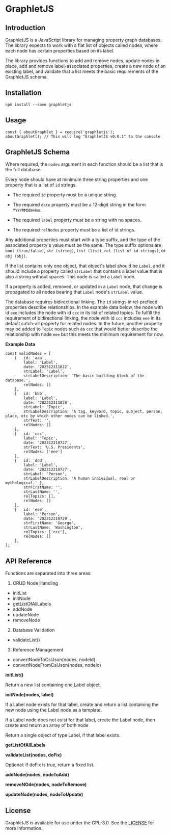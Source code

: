 # GraphletJS

## Introduction

GraphletJS is a JavaScript library for managing property graph databases. The library expects to work with a flat list of objects called nodes, where each node has certain properties based on its label. 

The library provides functions to add and remove nodes, update nodes in place, add and remove label-associated properties, create a new node of an existing label, and validate that a list meets the basic requirements of the GraphletJS schema.  

## Installation

```
npm install --save graphletjs
```

## Usage

```
const { aboutGraphlet } = require('graphletjs');
aboutGraphlet(); // This will log "GraphletJS v0.0.1" to the console
```

## GraphletJS Schema

Where required, the `nodes` argument in each function should be a list that is the full database.

Every node should have at minimum three string properties and one property that is a list of `id` strings. 

- The required `id` property must be a unique string.

- The required `date` property must be a 12-digit string in the form `YYYYMMDDHHmm`.

- The required `label` property must be a string with no spaces. 

- The required `relNodes` property must be a list of id strings. 

Any additional properties must start with a type suffix, and the type of the associated property's value must be the same. The type suffix options are `bool (true/false)`, `str (string)`, `list (list)`, `rel (list of id strings)`, or `obj (obj)`.

If the list contains only one object, that object's label should be `Label`, and it should include a property called `strLabel` that contains a label value that is also a string without spaces. This node is called a `Label` node. 

If a property is added, removed, or updated in a `Label` node, that change is propagated to all nodes bearing that `Label` node's `strLabel` value. 

The database requires bidirectional linking. The `id` strings in rel-prefixed properties describe relationships. In the example data below, the node with id `eee` includes the node with id `ccc` in its list of related topics. To fulfill the requirement of bidirectional linking, the node with id `ccc` includes `eee` in its default catch-all property for related nodes. In the future, another property may be added to `Topic` nodes such as `ccc` that would better describe the
relationship with node `eee` but this meets the minimum requirement for now. 

**Example Data**

```
const validNodes = [
    {   id: 'aaa',
        label: 'Label',
        date: '202312311822',
        strLabel: 'Label',
        strLabelDescription: 'The basic building block of the database.',
        relNodes: []
    },
    {   id: 'bbb',
        label: 'Label',
        date: '202312311828',
        strLabel: 'Topic',
        strLabelDescription: 'A tag, keyword, topic, subject, person, place, etc by which other nodes can be linked.',
        strText: '',
        relNodes: []
    },
    {   id: 'ccc',
        label: 'Topic',
        date: '202312210727',
        strText: 'U.S. Presidents',
        relNodes: ['eee']
    },
    {   id: 'ddd',
        label: 'Label',
        date: '202312210727',
        strLabel: 'Person',
        strLabelDescription: 'A human individual, real or mythological.' },
        strFirstName: '',
        strLastName: '',
        relTopics: [],
        relNodes: []
    },
    {   id: 'eee',
        label: 'Person',
        date: '202312210729',
        strFirstName: 'George',
        strLastName: 'Washington',
        relTopics: ['ccc'],
        relNodes: []
    },
];
```

## API Reference

Functions are separated into three areas:

1. CRUD Node Handling
- initList
- initNode
- getListOfAllLabels
- addNode
- updateNode
- removeNode

2. Database Validation
- validateList()

3. Reference Management
- convertNodeToCslJson(nodes, nodeId)
- convertNodeFromCslJson(nodes, nodeId)

**initList()**

Return a new list containing one Label object. 

**initNode(nodes, label)**

If a Label node exists for that label, create and return a list containing the new node using the Label node as a template.

If a Label node does not exist for that label, create the Label node, then create and return an array of both node 

Return a single object of type Label, if that label exists.

**getListOfAllLabels**

**validateList(nodes, doFix)**

Optional: if doFix is true, return a fixed list. 

**addNode(nodes, nodeToAdd)**

**removeNOde(nodes, nodeToRemove)**

**updateNode(nodes, nodeToUpdate)**

## License

GraphletJS is available for use under the GPL-3.0. See the [LICENSE](LICENSE) for more information.
